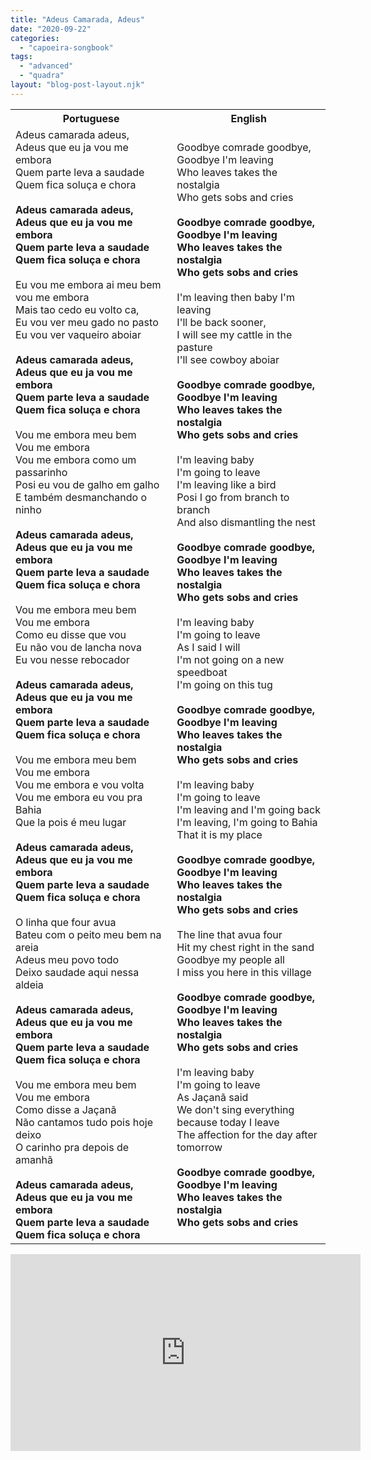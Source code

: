 ```yaml
---
title: "Adeus Camarada, Adeus"
date: "2020-09-22"
categories: 
  - "capoeira-songbook"
tags: 
  - "advanced"
  - "quadra"
layout: "blog-post-layout.njk"
---
```


<table class="capoeira-table">
    <tr class="header-row">
        <th>Portuguese</th>
        <th>English</th>
    </tr>
    <tr>
        <td>
        Adeus camarada adeus,<br>
        Adeus que eu ja vou me embora<br>
        Quem parte leva a saudade<br>
        Quem fica soluça e chora<br>
        <br>
        <strong>Adeus camarada adeus,<br>
        Adeus que eu ja vou me embora<br>
        Quem parte leva a saudade<br>
        Quem fica soluça e chora</strong><br>
        <br>
        Eu vou me embora ai meu bem vou me embora<br>
        Mais tao cedo eu volto ca,<br>
        Eu vou ver meu gado no pasto<br>
        Eu vou ver vaqueiro aboiar<br>
        <br>
        <strong>Adeus camarada adeus,<br>
        Adeus que eu ja vou me embora<br>
        Quem parte leva a saudade<br>
        Quem fica soluça e chora</strong><br>
        <br>
        Vou me embora meu bem<br>
        Vou me embora<br>
        Vou me embora como um passarinho<br>
        Posi eu vou de galho em galho<br>
        E também desmanchando o ninho<br>
        <br>
        <strong>Adeus camarada adeus,<br>
        Adeus que eu ja vou me embora<br>
        Quem parte leva a saudade<br>
        Quem fica soluça e chora</strong><br>
        <br>
        Vou me embora meu bem<br>
        Vou me embora<br>
        Como eu disse que vou<br>
        Eu não vou de lancha nova<br>
        Eu vou nesse rebocador<br>
        <br>
        <strong>Adeus camarada adeus,<br>
        Adeus que eu ja vou me embora<br>
        Quem parte leva a saudade<br>
        Quem fica soluça e chora</strong><br>
        <br>
        Vou me embora meu bem<br>
        Vou me embora<br>
        Vou me embora e vou volta<br>
        Vou me embora eu vou pra Bahia<br>
        Que la pois é meu lugar<br>
        <br>
        <strong>Adeus camarada adeus,<br>
        Adeus que eu ja vou me embora<br>
        Quem parte leva a saudade<br>
        Quem fica soluça e chora</strong><br>
        <br>
        O linha que four avua<br>
        Bateu com o peito meu bem na areia<br>
        Adeus meu povo todo<br>
        Deixo saudade aqui nessa aldeia<br>
        <br>
        <strong>Adeus camarada adeus,<br>
        Adeus que eu ja vou me embora<br>
        Quem parte leva a saudade<br>
        Quem fica soluça e chora</strong><br>
        <br>
        Vou me embora meu bem<br>
        Vou me embora<br>
        Como disse a Jaçanã<br>
        Não cantamos tudo pois hoje deixo<br>
        O carinho pra depois de amanhã<br>
        <br>
        <strong>Adeus camarada adeus,<br>
        Adeus que eu ja vou me embora<br>
        Quem parte leva a saudade<br>
        Quem fica soluça e chora</strong>
        </td>
        <td>
        Goodbye comrade goodbye,<br>
        Goodbye I'm leaving<br>
        Who leaves takes the nostalgia<br>
        Who gets sobs and cries<br>
        <br>
        <strong>Goodbye comrade goodbye,<br>
        Goodbye I'm leaving<br>
        Who leaves takes the nostalgia<br>
        Who gets sobs and cries</strong><br>
        <br>
        I'm leaving then baby I'm leaving<br>
        I'll be back sooner,<br>
        I will see my cattle in the pasture<br>
        I'll see cowboy aboiar<br>
        <br>
        <strong>Goodbye comrade goodbye,<br>
        Goodbye I'm leaving<br>
        Who leaves takes the nostalgia<br>
        Who gets sobs and cries</strong><br>
        <br>
        I'm leaving baby<br>
        I'm going to leave<br>
        I'm leaving like a bird<br>
        Posi I go from branch to branch<br>
        And also dismantling the nest<br>
        <br>
        <strong>Goodbye comrade goodbye,<br>
        Goodbye I'm leaving<br>
        Who leaves takes the nostalgia<br>
        Who gets sobs and cries</strong><br>
        <br>
        I'm leaving baby<br>
        I'm going to leave<br>
        As I said I will<br>
        I'm not going on a new speedboat<br>
        I'm going on this tug<br>
        <br>
        <strong>Goodbye comrade goodbye,<br>
        Goodbye I'm leaving<br>
        Who leaves takes the nostalgia<br>
        Who gets sobs and cries</strong><br>
        <br>
        I'm leaving baby<br>
        I'm going to leave<br>
        I'm leaving and I'm going back<br>
        I'm leaving, I'm going to Bahia<br>
        That it is my place<br>
        <br>
        <strong>Goodbye comrade goodbye,<br>
        Goodbye I'm leaving<br>
        Who leaves takes the nostalgia<br>
        Who gets sobs and cries</strong><br>
        <br>
        The line that avua four<br>
        Hit my chest right in the sand<br>
        Goodbye my people all<br>
        I miss you here in this village<br>
        <br>
        <strong>Goodbye comrade goodbye,<br>
        Goodbye I'm leaving<br>
        Who leaves takes the nostalgia<br>
        Who gets sobs and cries</strong><br>
        <br>
        I'm leaving baby<br>
        I'm going to leave<br>
        As Jaçanã said<br>
        We don't sing everything because today I leave<br>
        The affection for the day after tomorrow<br>
        <br>
        <strong>Goodbye comrade goodbye,<br>
        Goodbye I'm leaving<br>
        Who leaves takes the nostalgia<br>
        Who gets sobs and cries</strong>
        </td>
    </tr>
</table>

<iframe width="560" height="315" src="https://www.youtube.com/embed/nRUd7aAdz2c" title="YouTube video player" frameborder="0" allow="accelerometer; autoplay; clipboard-write; encrypted-media; gyroscope; picture-in-picture" allowfullscreen></iframe>
